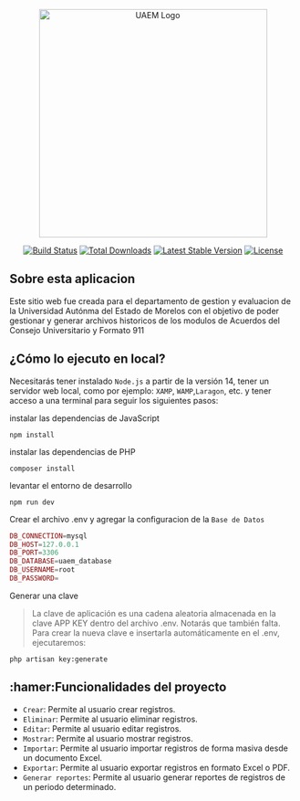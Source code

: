<p align="center"><a href="https://laravel.com" target="_blank"><img src="https://upload.wikimedia.org/wikipedia/commons/thumb/b/bc/Uaem_Morelos_logo.png/1200px-Uaem_Morelos_logo.png" width="400" alt="UAEM Logo"></a></p>

<p align="center">
<a href="https://github.com/laravel/framework/actions"><img src="https://github.com/laravel/framework/workflows/tests/badge.svg" alt="Build Status"></a>
<a href="https://packagist.org/packages/laravel/framework"><img src="https://img.shields.io/packagist/dt/laravel/framework" alt="Total Downloads"></a>
<a href="https://packagist.org/packages/laravel/framework"><img src="https://img.shields.io/packagist/v/laravel/framework" alt="Latest Stable Version"></a>
<a href="https://packagist.org/packages/laravel/framework"><img src="https://img.shields.io/packagist/l/laravel/framework" alt="License"></a>
</p>

## Sobre esta aplicacion

Este sitio web fue creada para el departamento de gestion y evaluacion de la Universidad Autónma del Estado de Morelos con el objetivo de poder gestionar y generar archivos historicos de los modulos de Acuerdos del Consejo Universitario y Formato 911

## ¿Cómo lo ejecuto en local?

Necesitarás tener instalado `Node.js` a partir de la versión 14, tener un servidor web local, como por ejemplo: `XAMP`, `WAMP`,`Laragon`, etc. y tener acceso a una terminal para seguir los siguientes pasos:

instalar las dependencias de JavaScript

```
npm install
```

instalar las dependencias de PHP

```
composer install
```

levantar el entorno de desarrollo

```
npm run dev
```

Crear el archivo .env y agregar la configuracion de la `Base de Datos`

```php
DB_CONNECTION=mysql
DB_HOST=127.0.0.1
DB_PORT=3306
DB_DATABASE=uaem_database
DB_USERNAME=root
DB_PASSWORD=
```

Generar una clave

> La clave de aplicación es una cadena aleatoria almacenada en la clave APP KEY dentro del archivo .env. Notarás que también falta.
> Para crear la nueva clave e insertarla automáticamente en el .env, ejecutaremos:

```
php artisan key:generate
```

## :hamer:Funcionalidades del proyecto

- `Crear`: Permite al usuario crear registros.
- `Eliminar`: Permite al usuario eliminar registros.
- `Editar`: Permite al usuario editar registros.
- `Mostrar`: Permite al usuario mostrar registros.
- `Importar`: Permite al usuario importar registros de forma masiva desde un documento Excel.
- `Exportar`: Permite al usuario exportar registros en formato Excel o PDF.
- `Generar reportes`: Permite al usuario generar reportes de registros de un periodo determinado.
